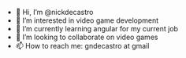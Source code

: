 - 👋 Hi, I’m @nickdecastro
- 👀 I’m interested in video game development
- 🌱 I’m currently learning angular for my current job
- 💞️ I’m looking to collaborate on video games
- 📫 How to reach me: gndecastro at gmail

<!---
nickdecastro/nickdecastro is a ✨ special ✨ repository because its `README.md` (this file) appears on your GitHub profile.
You can click the Preview link to take a look at your changes.
--->
